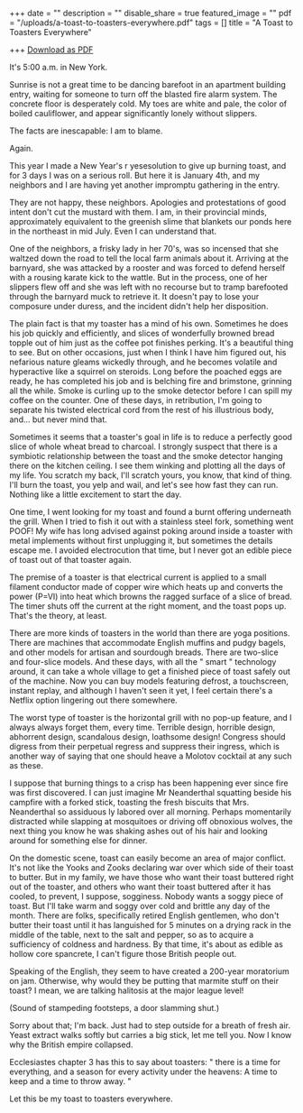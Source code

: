 +++
date = ""
description = ""
disable_share = true
featured_image = ""
pdf = "/uploads/a-toast-to-toasters-everywhere.pdf"
tags = []
title = "A Toast to Toasters Everywhere"

+++
[Download as PDF](/uploads/a-toast-to-toasters-everywhere.pdf)

It's 5:00 a.m. in New York.

Sunrise is not a great time to be dancing barefoot in an apartment building entry, waiting for someone to turn off the blasted fire alarm system. The concrete floor is desperately cold. My toes are white and pale, the color of boiled cauliflower, and appear significantly lonely without slippers.

The facts are inescapable: I am to blame.

Again.

This year I made a New Year's r yesesolution to give up burning toast, and for 3 days I was on a serious roll. But here it is January 4th, and my neighbors and I are having yet another impromptu gathering in the entry.

They are not happy, these neighbors. Apologies and protestations of good intent don't cut the mustard with them. I am, in their provincial minds, approximately equivalent to the greenish slime that blankets our ponds here in the northeast in mid July. Even I can understand that.

One of the neighbors, a frisky lady in her 70's, was so incensed that she waltzed down the road to tell the local farm animals about it. Arriving at the barnyard, she was attacked by a rooster and was forced to defend herself with a rousing karate kick to the wattle. But in the process, one of her slippers flew off and she was left with no recourse but to tramp barefooted through the barnyard muck to retrieve it. It doesn't pay to lose your composure under duress, and the incident didn't help her disposition.

The plain fact is that my toaster has a mind of his own. Sometimes he does his job quickly and efficiently, and slices of wonderfully browned bread topple out of him just as the coffee pot finishes perking. It's a beautiful thing to see. But on other occasions, just when I think I have him figured out, his nefarious nature gleams wickedly through, and he becomes volatile and hyperactive like a squirrel on steroids. Long before the poached eggs are ready, he has completed his job and is belching fire and brimstone, grinning all the while. Smoke is curling up to the smoke detector before I can spill my coffee on the counter. One of these days, in retribution, I'm going to separate his twisted electrical cord from the rest of his illustrious body, and... but never mind that.

Sometimes it seems that a toaster's goal in life is to reduce a perfectly good slice of whole wheat bread to charcoal. I strongly suspect that there is a symbiotic relationship between the toast and the smoke detector hanging there on the kitchen ceiling. I see them winking and plotting all the days of my life. You scratch my back, I'll scratch yours, you know, that kind of thing. I'll burn the toast, you yelp and wail, and let's see how fast they can run. Nothing like a little excitement to start the day.

One time, I went looking for my toast and found a burnt offering underneath the grill. When I tried to fish it out with a stainless steel fork, something went POOF! My wife has long advised against poking around inside a toaster with metal implements without first unplugging it, but sometimes the details escape me. I avoided electrocution that time, but I never got an edible piece of toast out of that toaster again.

The premise of a toaster is that electrical current is applied to a small filament conductor made of copper wire which heats up and converts the power (P=VI) into heat which browns the ragged surface of a slice of bread. The timer shuts off the current at the right moment, and the toast pops up. That's the theory, at least.

There are more kinds of toasters in the world than there are yoga positions. There are machines that accommodate English muffins and pudgy bagels, and other models for artisan and sourdough breads. There are two-slice and four-slice models. And these days, with all the " smart " technology around, it can take a whole village to get a finished piece of toast safely out of the machine. Now you can buy models featuring defrost, a touchscreen, instant replay, and although I haven't seen it yet, I feel certain there's a Netflix option lingering out there somewhere.

The worst type of toaster is the horizontal grill with no pop-up feature, and I always always forget them, every time. Terrible design, horrible design, abhorrent design, scandalous design, loathsome design! Congress should digress from their perpetual regress and suppress their ingress, which is another way of saying that one should heave a Molotov cocktail at any such as these.

I suppose that burning things to a crisp has been happening ever since fire was first discovered. I can just imagine Mr Neanderthal squatting beside his campfire with a forked stick, toasting the fresh biscuits that Mrs. Neanderthal so assiduous ly labored over all morning. Perhaps momentarily distracted while slapping at mosquitoes or driving off obnoxious wolves, the next thing you know he was shaking ashes out of his hair and looking around for something else for dinner.

On the domestic scene, toast can easily become an area of major conflict. It's not like the Yooks and Zooks declaring war over which side of their toast to butter. But in my family, we have those who want their toast buttered right out of the toaster, and others who want their toast buttered after it has cooled, to prevent, I suppose, sogginess. Nobody wants a soggy piece of toast. But I'll take warm and soggy over cold and brittle any day of the month. There are folks, specifically retired English gentlemen, who don't butter their toast until it has languished for 5 minutes on a drying rack in the middle of the table, next to the salt and pepper, so as to acquire a sufficiency of coldness and hardness. By that time, it's about as edible as hollow core spancrete, I can't figure those British people out.

Speaking of the English, they seem to have created a 200-year moratorium on jam. Otherwise, why would they be putting that marmite stuff on their toast? I mean, we are talking halitosis at the major league level!

(Sound of stampeding footsteps, a door slamming shut.)

Sorry about that; I'm back. Just had to step outside for a breath of fresh air. Yeast extract walks softly but carries a big stick, let me tell you. Now I know why the British empire collapsed.

Ecclesiastes chapter 3 has this to say about toasters: " there is a time for everything, and a season for every activity under the heavens: A time to keep and a time to throw away. "

Let this be my toast to toasters everywhere.